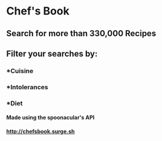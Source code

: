 # Chef's Book

## Search for more than 330,000 Recipes
## Filter your searches by:
  ### *Cuisine
  ### *Intolerances
  ### *Diet

#### Made using the spoonacular's API

#### http://chefsbook.surge.sh
